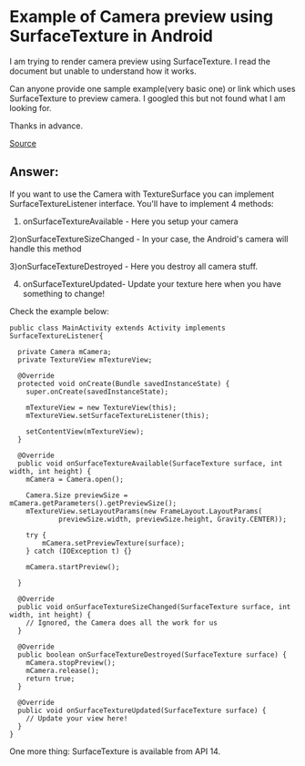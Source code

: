 Example of Camera preview using SurfaceTexture in Android
=========================================================

I am trying to render camera preview using SurfaceTexture. I read the document but unable to understand how it works.

Can anyone provide one sample example(very basic one) or link which uses SurfaceTexture to preview camera. I googled this but not found what I am looking for.

Thanks in advance.

[Source](http://stackoverflow.com/questions/11539139/example-of-camera-preview-using-surfacetexture-in-android/ "Source")

## Answer: ##

If you want to use the Camera with TextureSurface you can implement SurfaceTextureListener interface. You'll have to implement 4 methods:

1) onSurfaceTextureAvailable - Here you setup your camera

2)onSurfaceTextureSizeChanged - In your case, the Android's camera will handle this method

3)onSurfaceTextureDestroyed - Here you destroy all camera stuff.

4) onSurfaceTextureUpdated- Update your texture here when you have something to change!

Check the example below:

    public class MainActivity extends Activity implements SurfaceTextureListener{

      private Camera mCamera;
      private TextureView mTextureView;

      @Override
      protected void onCreate(Bundle savedInstanceState) {
        super.onCreate(savedInstanceState);

        mTextureView = new TextureView(this);
        mTextureView.setSurfaceTextureListener(this);

        setContentView(mTextureView);
      }

      @Override
      public void onSurfaceTextureAvailable(SurfaceTexture surface, int width, int height) {
        mCamera = Camera.open();

        Camera.Size previewSize = mCamera.getParameters().getPreviewSize();
        mTextureView.setLayoutParams(new FrameLayout.LayoutParams(
                previewSize.width, previewSize.height, Gravity.CENTER));

        try {
            mCamera.setPreviewTexture(surface);
        } catch (IOException t) {}

        mCamera.startPreview();

      }

      @Override
      public void onSurfaceTextureSizeChanged(SurfaceTexture surface, int width, int height) {
        // Ignored, the Camera does all the work for us
      }

      @Override
      public boolean onSurfaceTextureDestroyed(SurfaceTexture surface) {
        mCamera.stopPreview();
        mCamera.release();
        return true;
      }

      @Override
      public void onSurfaceTextureUpdated(SurfaceTexture surface) {
        // Update your view here!
      }
    }
    
One more thing: SurfaceTexture is available from API 14.
